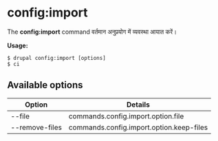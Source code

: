 # config:import
The **config:import** command वर्तमान अनुप्रयोग में व्यवस्था आयात करें।

**Usage:**
```
$ drupal config:import [options] 
$ ci  
```

## Available options
Option | Details
-------|-------------
--file | commands.config.import.option.file
--remove-files | commands.config.import.option.keep-files

